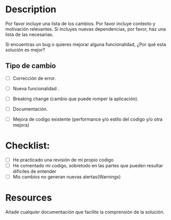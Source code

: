 # Description

Por favor incluye una lista de los cambios. 
Por favor incluye contexto y motivación relevantes. 
Si incluyes nuevas dependencias, por favor, haz una lista de las necesarias.

Si encuentras un bug o quieres mejorar alguna funcionalidad, ¿Por qué esta solución es mejor? 

## Tipo de cambio

- [ ] Corrección de error.
- [ ] Nueva funcionalidad .
- [ ] Breaking change (cambio que puede romper la aplicación).
- [ ] Documentación.
- [ ] Mejora de codigo existente (performance y/o estilo del codigo y/o otra mejora)


# Checklist:

- [ ] He practicado una revisión de mi propio codigo
- [ ] He comentado mi codigo, sobretodo en las partes que pueden resultar dificiles de entender
- [ ] Mis cambios no generan nuevas alertas(Warnings)

# Resources

Añade cualquier documentación que facilite la comprensión de la solución.
